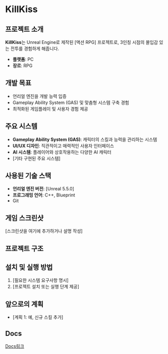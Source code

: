 # KillKiss

## 프로젝트 소개

**KillKiss**는 Unreal Engine로 제작된 [액션 RPG] 프로젝트로, 3인칭 시점의 몰입감 있는 전투를 경험하게 해줍니다.

- **플랫폼**: PC
- **장르**: RPG

## 개발 목표

- 언리얼 엔진을 개발 능력 입증
- Gameplay Ability System (GAS) 및 맞춤형 시스템 구축 경험
- 최적화된 게임플레이 및 사용자 경험 제공

## 주요 시스템

- **Gameplay Ability System (GAS)**: 캐릭터의 스킬과 능력을 관리하는 시스템
- **UI/UX 디자인**: 직관적이고 매력적인 사용자 인터페이스
- **AI 시스템**: 플레이어와 상호작용하는 다양한 AI 캐릭터
- [기타 구현된 주요 시스템]

## 사용된 기술 스택

- **언리얼 엔진 버전**: [Unreal 5.5.0]
- **프로그래밍 언어**: C++, Blueprint
- Git

## 게임 스크린샷

[스크린샷을 여기에 추가하거나 설명 작성]

## 프로젝트 구조

## 설치 및 실행 방법

1. [필요한 시스템 요구사항 명시]
2. [프로젝트 설치 또는 실행 단계 제공]

## 앞으로의 계획

- [계획 1: 예, 신규 스킬 추가]

## Docs

[Docs링크](https://killkissdocs-545b3b.gitlab.io/killkiss.html)